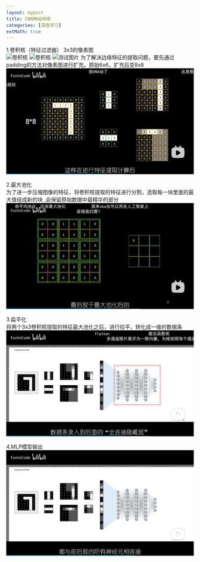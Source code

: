 ```yaml
---
layout: mypost
title: CNN神经网络
categories: [深度学习]
extMath: true
---
```


1.卷积核（特征过滤器） 3x3的像素图<br>
<img src="../posts/2015/01/01/001.jpg" alt="卷积核">
![卷积核](cnn1.png)
![测试图片](001.jpg)
为了解决边缘特征的提取问题，要先通过padding的方法对像素图进行扩充。原始6x6，扩充后变8x8 <br>
<img src="../static/img/padding.png" alt="padding">

2.最大池化<br>
为了进一步压缩图像的特征，将卷积核提取的特征进行分割，选取每一块里面的最大值组成新的块
,会保留原始数据中最精华的部分
<img src="../static/img/maxchihua.png" alt="最大池化">

3.扁平化<br>
将两个3x3卷积核提取的特征最大池化之后，进行拉平，转化成一维的数据条
<img src="../static/img/扁平化处理.png" alt="数据图">

4.MLP模型输出
<img src="../static/img/all.png" alt="整个过程">

